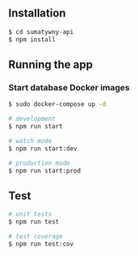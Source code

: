 ## Installation

```bash
$ cd sumatywny-api
$ npm install
```

## Running the app

### Start database Docker images
```bash
$ sudo docker-compose up -d
```

```bash
# development
$ npm run start

# watch mode
$ npm run start:dev

# production mode
$ npm run start:prod
```

## Test

```bash
# unit tests
$ npm run test

# test coverage
$ npm run test:cov
```
